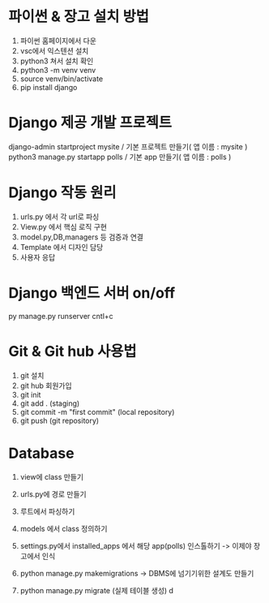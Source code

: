 
# 파이썬 & 장고 설치 방법
1. 파이썬 홈페이지에서 다운
2. vsc에서 익스텐션 설치
3. python3 쳐서 설치 확인
4. python3 -m venv venv 
5. source venv/bin/activate
6. pip install django

# Django 제공 개발 프로젝트
django-admin startproject mysite / 기본 프로젝트 만들기( 앱 이름 : mysite )
python3 manage.py startapp polls / 기본 app 만들기( 앱 이름 : polls )

# Django 작동 원리
1. urls.py 에서 각 url로 파싱
2. View.py 에서 핵심 로직 구현
3. model.py,DB,managers 등 검증과 연결
4. Template 에서 디자인 담당
5. 사용자 응답

# Django 백엔드 서버 on/off
py manage.py runserver
cntl+c

# Git & Git hub 사용법
1. git 설치
2. git hub 회원가입
3. git init
4. git add . (staging)
5. git commit -m "first commit" (local repository)
6. git push (git repository)


# Database 
1. view에 class 만들기
2. urls.py에 경로 만들기
3. 루트에서 파싱하기

1. models 에서 class 정의하기
2. settings.py에서 installed_apps 에서 해당 app(polls) 인스톨하기 -> 이제야 장고에서 인식
3. python manage.py makemigrations -> DBMS에 넘기기위한 설계도 만들기
4. python manage.py migrate (실제 테이블 생성)
d
